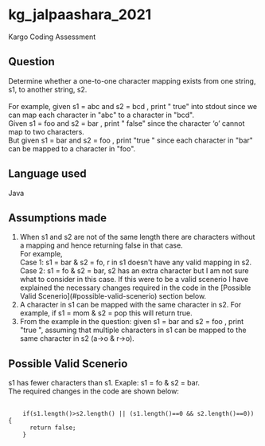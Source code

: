 # kg_jalpaashara_2021
Kargo Coding Assessment

## Question
Determine whether a one-to-one character mapping exists from one string, s1, to another string,
s2.<br><br>
For example, given s1 = abc and s2 = bcd , print " true" into stdout since we can map each character in "abc" to a character in "bcd".<br>
Given s1 = foo and s2 = bar , print " false" since the character ‘o’ cannot map to two characters.<br>
But given s1 = bar and s2 = foo , print "true " since each character in "bar" can be mapped to a character in "foo".<br>

## Language used
Java

## Assumptions made

<ol>
  <li>When s1 and s2 are not of the same length there are characters without a mapping and hence returning false in that case.<br>
  For example, <br>Case 1: s1 = bar & s2 = fo, r in s1 doesn't have any valid mapping in s2.<br>
  Case 2: s1 = fo & s2 = bar, s2 has an extra character but I am not sure what to consider in this case. If this were to be a valid scenerio I have explained the necessary changes required in the code in the [Possible Valid Scenerio](#possible-valid-scenerio) section below.</li>
  <li>A character in s1 can be mapped with the same character in s2. For example, if s1 = mom & s2 = pop this will return true.</li>
  <li>From the example in the question: given s1 = bar and s2 = foo , print "true ", assuming that multiple characters in s1 can be mapped to the same character in s2 (a->o & r->o).</li>
</ol>

## Possible Valid Scenerio
s1 has fewer characters than s1. Exaple: s1 = fo & s2 = bar.<br>
The required changes in the code are shown below:

<pre>
  <code>
    if(s1.length()>s2.length() || (s1.length()==0 && s2.length()==0)) {
      return false;
    }
  </code>
</pre>
